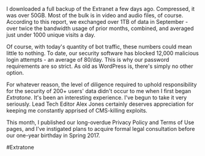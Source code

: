 I downloaded a full backup of the Extranet a few days ago. Compressed, it was over 50GB. Most of the bulk is in video and audio files, of course. According to this report, we exchanged over 1TB of data in September - over twice the bandwidth usage of prior months, combined, and averaged just under 1000 unique visits a day.

Of course, with today's quantity of bot traffic, these numbers could mean little to nothing. To date, our security software has blocked 12,000 malicious login attempts - an average of 80/day. This is why our password requirements are so strict. As old as WordPress is, there's simply no other option.

For whatever reason, the level of diligence required to uphold responsibility for the security of 200+ users' data didn't occur to me when I first began *Extratone*. It's been an interesting experience. I've begun to take it very seriously. Lead Tech Editor Alex Jones certainly deserves appreciation for keeping me constantly apprised of CMS-killing exploits.

This month, I published our long-overdue Privacy Policy and Terms of Use pages, and I've instigated plans to acquire formal legal consultation before our one-year birthday in Spring 2017.

#Extratone